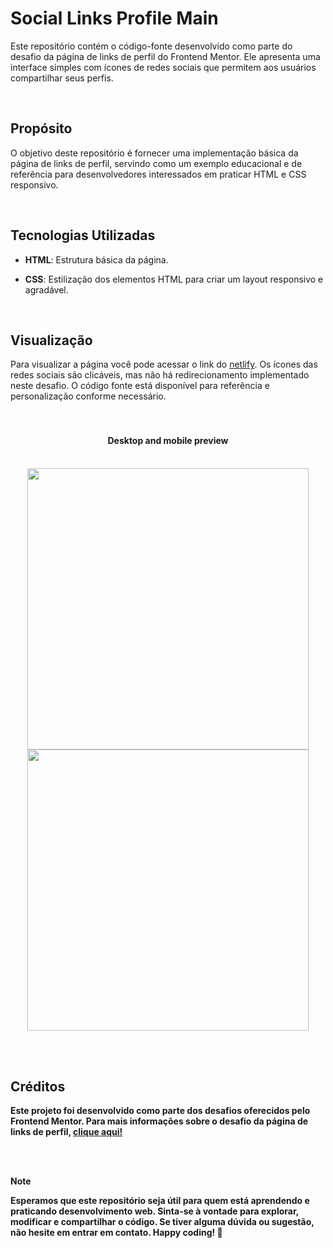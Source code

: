 # Social Links Profile Main

Este repositório contém o código-fonte desenvolvido como parte do desafio da página de links de perfil do Frontend Mentor. Ele apresenta uma interface simples com ícones de redes sociais que permitem aos usuários compartilhar seus perfis.

<br>

## Propósito

O objetivo deste repositório é fornecer uma implementação básica da página de links de perfil, servindo como um exemplo educacional e de referência para desenvolvedores interessados em praticar HTML e CSS responsivo.

<br>

## Tecnologias Utilizadas

- **HTML**: Estrutura básica da página.
  
- **CSS**: Estilização dos elementos HTML para criar um layout responsivo e agradável.

<br>

## Visualização

Para visualizar a página você pode acessar o link do [netlify](https://social-links-front-mentor.netlify.app/). Os ícones das redes sociais são clicáveis, mas não há redirecionamento implementado neste desafio. O código fonte está disponível para referência e personalização conforme necessário.
<br><br><br>

<div align = center>
  <h4><strong>Desktop and mobile preview<strong></h2> 
    <br>
  <img height="450px" src="https://github.com/kauuaa/frontend-mentor/assets/117315707/c00b0d82-4315-4a78-84f3-4cd928927c5b">
  <img height ="450px" src="https://github.com/kauuaa/frontend-mentor/assets/117315707/0d4758ab-6496-4ce9-a305-f7a77cfa53c7">
</div>

<br><br>

## Créditos

Este projeto foi desenvolvido como parte dos desafios oferecidos pelo Frontend Mentor. Para mais informações sobre o desafio da página de links de perfil, [clique aqui!](https://www.frontendmentor.io/challenges/social-links-profile-UG32l9m6dQ)

<br><br>

>[!NOTE] 
>
>Esperamos que este repositório seja útil para quem está aprendendo e praticando desenvolvimento web. Sinta-se à vontade para explorar, modificar e compartilhar o código. Se tiver alguma dúvida ou sugestão, não hesite em entrar em contato.
>Happy coding! 🚀
